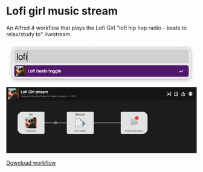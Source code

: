 # Lofi girl music stream

An Alfred 4 workflow that plays the Lofi Girl "lofi hip hop radio - beats to relax/study to" livestream.

![Example](./assets/example.png)
![Example](./assets/workflow.png)

[Download workflow](https://github.com/DrSkunk/alfred-lofi-girl-stream-workflowraw/main/Lofi%20Girl%20stream.alfredworkflow)
